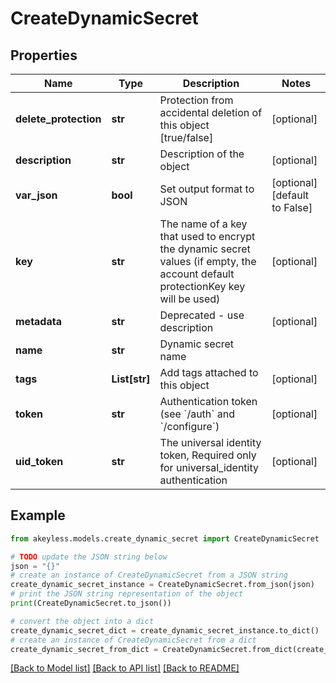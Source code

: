 # CreateDynamicSecret


## Properties

Name | Type | Description | Notes
------------ | ------------- | ------------- | -------------
**delete_protection** | **str** | Protection from accidental deletion of this object [true/false] | [optional] 
**description** | **str** | Description of the object | [optional] 
**var_json** | **bool** | Set output format to JSON | [optional] [default to False]
**key** | **str** | The name of a key that used to encrypt the dynamic secret values (if empty, the account default protectionKey key will be used) | [optional] 
**metadata** | **str** | Deprecated - use description | [optional] 
**name** | **str** | Dynamic secret name | 
**tags** | **List[str]** | Add tags attached to this object | [optional] 
**token** | **str** | Authentication token (see &#x60;/auth&#x60; and &#x60;/configure&#x60;) | [optional] 
**uid_token** | **str** | The universal identity token, Required only for universal_identity authentication | [optional] 

## Example

```python
from akeyless.models.create_dynamic_secret import CreateDynamicSecret

# TODO update the JSON string below
json = "{}"
# create an instance of CreateDynamicSecret from a JSON string
create_dynamic_secret_instance = CreateDynamicSecret.from_json(json)
# print the JSON string representation of the object
print(CreateDynamicSecret.to_json())

# convert the object into a dict
create_dynamic_secret_dict = create_dynamic_secret_instance.to_dict()
# create an instance of CreateDynamicSecret from a dict
create_dynamic_secret_from_dict = CreateDynamicSecret.from_dict(create_dynamic_secret_dict)
```
[[Back to Model list]](../README.md#documentation-for-models) [[Back to API list]](../README.md#documentation-for-api-endpoints) [[Back to README]](../README.md)


